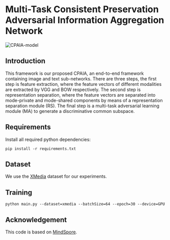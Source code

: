 # Multi-Task Consistent Preservation Adversarial Information Aggregation Network
![CPAIA-model](http://cdn.ziuch.cn/cross-modal-retrieval/CPAIA/CPAIA-model-2.2-1.png)
## Introduction
This framework is our proposed CPAIA, an end-to-end framework containing image and text sub-networks. There are three steps, the first step is feature extraction, where the feature vectors of different modalities are extracted by VGG and BOW respectively. The second step is representation separation, where the feature vectors are separated into mode-private and mode-shared components by means of a representation separation module (RS). The final step is a multi-task adversarial learning module (MA) to generate a discriminative common subspace.

## Requirements
Install all required python dependencies:
```shell
pip install -r requirements.txt
```

## Dataset
We use the [XMedia](http://59.108.48.34/tiki/XMediaNet/xmedia_new.html?1217_1#Xmedia) dataset for our experiments.

## Training
```shell
python main.py --dataset=xmedia --batchSize=64 --epoch=30 --device=GPU
```

## Acknowledgement
This code is based on [MindSpore](https://www.mindspore.cn/).